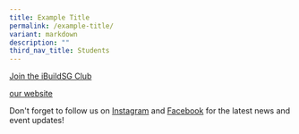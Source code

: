 ```yaml
---
title: Example Title
permalink: /example-title/
variant: markdown
description: ""
third_nav_title: Students
---
```

<a href="https://www.google.com/">Join the iBuildSG Club</a>

<a href="/ibuildsg-club/home/">our website</a>

<p>Don't forget to follow us on <a href="/ibuildsgclub/">Instagram</a> and <a href="/ibuildsgclub.sg/">Facebook</a> for the latest news
and event updates!</p>
